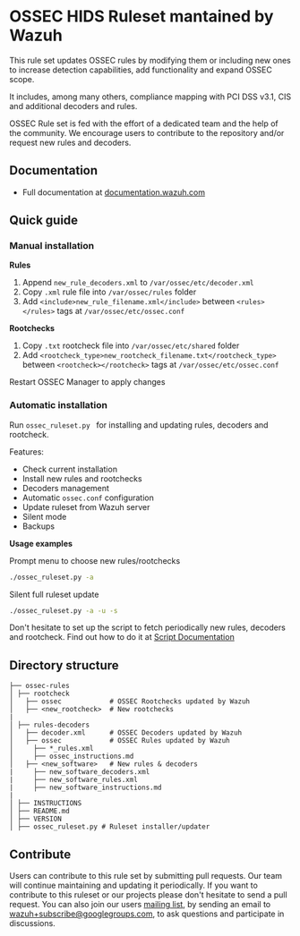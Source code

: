# OSSEC HIDS Ruleset mantained by Wazuh

This rule set updates OSSEC rules by modifying them or including new ones to increase detection capabilities, add functionality and expand OSSEC scope. 

It includes, among many others, compliance mapping with PCI DSS v3.1, CIS and additional decoders and rules.

OSSEC Rule set is fed with the effort of a dedicated team and the help of the community. We encourage users to contribute to the repository and/or request new rules and decoders.

## Documentation

* Full documentation at [documentation.wazuh.com](http://documentation.wazuh.com/en/latest/ossec_rule_set.html)

## Quick guide

### Manual installation

**Rules**

1. Append ``new_rule_decoders.xml`` to ``/var/ossec/etc/decoder.xml``
2. Copy ``.xml`` rule file into ``/var/ossec/rules`` folder
3. Add ``<include>new_rule_filename.xml</include>`` between ``<rules></rules>`` tags at ``/var/ossec/etc/ossec.conf``

**Rootchecks**

1. Copy ``.txt`` rootcheck file into ``/var/ossec/etc/shared`` folder
2. Add ``<rootcheck_type>new_rootcheck_filename.txt</rootcheck_type>`` between ``<rootcheck></rootcheck>`` tags at ``/var/ossec/etc/ossec.conf``

Restart OSSEC Manager to apply changes

### Automatic installation

Run ```ossec_ruleset.py ``` for installing and updating rules, decoders and rootcheck. 

Features:

* Check current installation
* Install new rules and rootchecks
* Decoders management
* Automatic ```ossec.conf``` configuration
* Update ruleset from Wazuh server
* Silent mode
* Backups

**Usage examples**

Prompt menu to choose new rules/rootchecks
``` bash
./ossec_ruleset.py -a
```

Silent full ruleset update
``` bash
./ossec_ruleset.py -a -u -s
```

Don't hesitate to set up the script to fetch periodically new rules, decoders and rootcheck.
Find out how to do it at [Script Documentation](http://documentation.wazuh.com/en/latest/ossec_rule_set.html)


## Directory structure

    ├── ossec-rules             
    │ ├── rootcheck            
    │   ├── ossec            # OSSEC Rootchecks updated by Wazuh
    │   ├── <new_rootcheck>  # New rootchecks
    |
    │ ├── rules-decoders 
    │   ├── decoder.xml      # OSSEC Decoders updated by Wazuh
    │   ├── ossec            # OSSEC Rules updated by Wazuh
    │     ├── *_rules.xml
    │     ├── ossec_instructions.md
    │   ├── <new_software>   # New rules & decoders
    |     ├── new_software_decoders.xml
    |     ├── new_software_rules.xml  
    |     ├── new_software_instructions.md  
    |
    │ ├── INSTRUCTIONS
    │ ├── README.md
    │ ├── VERSION
    │ ├── ossec_ruleset.py # Ruleset installer/updater
    
## Contribute

Users can contribute to this rule set by submitting pull requests. Our team will continue maintaining and updating it periodically.
If you want to contribute to this ruleset or our projects please don't hesitate to send a pull request. You can also join our users [mailing list](https://groups.google.com/d/forum/wazuh), by sending an email to [wazuh+subscribe@googlegroups.com](mailto:wazuh+subscribe@googlegroups.com), to ask questions and participate in discussions.
    

